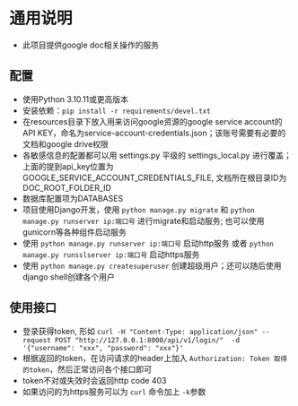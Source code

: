 # 通用说明
* 此项目提供google doc相关操作的服务

## 配置
* 使用Python 3.10.11或更高版本
* 安装依赖：`pip install -r requirements/devel.txt`
* 在resources目录下放入用来访问google资源的google service account的API KEY，命名为service-account-credentials.json；该账号需要有必要的文档和google drive权限
* 各敏感信息的配置都可以用 settings.py 平级的 settings_local.py 进行覆盖；上面的提到api_key位置为GOOGLE_SERVICE_ACCOUNT_CREDENTIALS_FILE, 文档所在根目录ID为DOC_ROOT_FOLDER_ID
* 数据库配置项为DATABASES
* 项目使用Django开发，使用 `python manage.py migrate` 和  `python manage.py runserver ip:端口号` 进行migrate和启动服务; 也可以使用gunicorn等各种组件启动服务
* 使用 `python manage.py runserver ip:端口号` 启动http服务 或者 `python manage.py runsslserver ip:端口号` 启动https服务
* 使用 `python manage.py createsuperuser` 创建超级用户；还可以随后使用django shell创建各个用户

## 使用接口
* 登录获得token, 形如 `curl -H "Content-Type: application/json" --request POST "http://127.0.0.1:8000/api/v1/login/"  -d '{"username": "xxx", "password": "xxx"}'`
* 根据返回的token，在访问请求的header上加入 `Authorization: Token 取得的token`，然后正常访问各个接口即可
* token不对或失效时会返回http code 403
* 如果访问的为https服务可以为 `curl` 命令加上 `-k`参数
